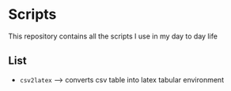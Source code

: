 # Scripts

This repository contains all the scripts I use in my day to day life

## List

- `csv2latex` --> converts csv table into latex tabular environment
